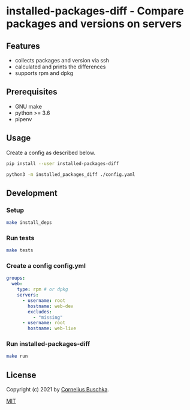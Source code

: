 # installed-packages-diff - Compare packages and versions on servers

## Features

* collects packages and version via ssh
* calculated and prints the differences
* supports rpm and dpkg

## Prerequisites

* GNU make
* python >= 3.6
* pipenv

## Usage

Create a config as described below.

```bash
pip install --user installed-packages-diff

python3 -m installed_packages_diff ./config.yaml
```

## Development

### Setup

```bash
make install_deps
```

### Run tests

```bash
make tests
```

### Create a config config.yml

```yaml
groups:
  web:
    type: rpm # or dpkg
    servers:
      - username: root
        hostname: web-dev
        excludes:
          - "missing"
      - username: root
        hostname: web-live
```

### Run installed-packages-diff

```bash
make run
```

## License

Copyright (c) 2021 by [Cornelius Buschka](https://github.com/cbuschka).

[MIT](./license.txt)